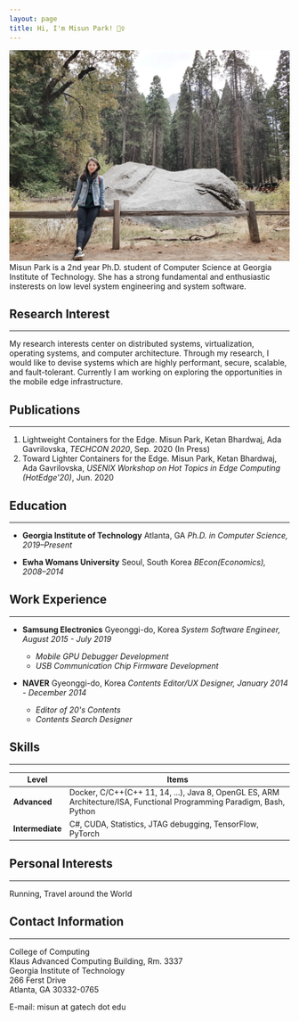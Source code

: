 ```yaml
---
layout: page
title: Hi, I'm Misun Park! 🙋‍♀️
---
```


![a pic of mine](../assets/img/mee.jpeg)
Misun Park is a 2nd year Ph.D. student of Computer Science at Georgia Institute of Technology. She has a strong fundamental and enthusiastic insterests on low level system engineering and system software.



## Research Interest
---
My research interests center on distributed systems, virtualization, operating systems, and computer architecture. Through my research, I would like to devise systems which are highly performant, secure, scalable, and fault-tolerant. Currently I am working on exploring the opportunities in the mobile edge infrastructure.



## Publications
---
1. Lightweight Containers for the Edge. Misun Park, Ketan Bhardwaj, Ada Gavrilovska, *TECHCON 2020*, Sep. 2020 (In Press)
2. Toward Lighter Containers for the Edge. Misun Park, Ketan Bhardwaj, Ada Gavrilovska, *USENIX Workshop on Hot Topics in Edge Computing (HotEdge'20)*, Jun. 2020



## Education
---
- **Georgia Institute of Technology** Atlanta, GA 
*Ph.D. in Computer Science, 2019–Present*

- **Ewha Womans University** Seoul, South Korea 
*BEcon(Economics), 2008–2014*



## Work Experience
---
- **Samsung Electronics**  Gyeonggi-do, Korea 
*System Software Engineer, August 2015 - July 2019*
  - *Mobile GPU Debugger Development*
  - *USB Communication Chip Firmware Development*

- **NAVER**  Gyeonggi-do, Korea 
*Contents Editor/UX Designer, January 2014 - December 2014*
  - *Editor of 20's Contents*
  - *Contents Search Designer*

## Skills
---

Level|Items
-----|-----
**Advanced**|Docker, C/C++(C++ 11, 14, ...), Java 8, OpenGL ES, ARM Architecture/ISA, Functional Programming Paradigm, Bash, Python
**Intermediate**|C#, CUDA, Statistics, JTAG debugging, TensorFlow, PyTorch

## Personal Interests
---
Running, Travel around the World

## Contact Information
---
College of Computing  
Klaus Advanced Computing Building, Rm. 3337  
Georgia Institute of Technology  
266 Ferst Drive  
Atlanta, GA 30332-0765  

E-mail: misun at gatech dot edu
